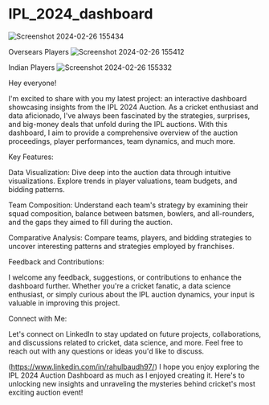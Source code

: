 # IPL_2024_dashboard
![Screenshot 2024-02-26 155434](https://github.com/Rahulbaudh/IPL_2024_dashboard/assets/133002900/01e83e16-412d-48b5-91de-7a9e833a5d5a)

Oversears Players
![Screenshot 2024-02-26 155412](https://github.com/Rahulbaudh/IPL_2024_dashboard/assets/133002900/02d92e20-46e2-4626-9c67-852015d48664)

Indian Players
![Screenshot 2024-02-26 155332](https://github.com/Rahulbaudh/IPL_2024_dashboard/assets/133002900/31d7175d-f3e7-4ed5-a234-2a66c2741473)

Hey everyone!

I'm excited to share with you my latest project: an interactive dashboard showcasing insights from the IPL 2024 Auction. As a cricket enthusiast and data aficionado, I've always been fascinated by the strategies, surprises, and big-money deals that unfold during the IPL auctions. With this dashboard, I aim to provide a comprehensive overview of the auction proceedings, player performances, team dynamics, and much more.

Key Features:

Data Visualization: Dive deep into the auction data through intuitive visualizations. Explore trends in player valuations, team budgets, and bidding patterns.

Team Composition: Understand each team's strategy by examining their squad composition, balance between batsmen, bowlers, and all-rounders, and the gaps they aimed to fill during the auction.

Comparative Analysis: Compare teams, players, and bidding strategies to uncover interesting patterns and strategies employed by franchises.

Feedback and Contributions:

I welcome any feedback, suggestions, or contributions to enhance the dashboard further. Whether you're a cricket fanatic, a data science enthusiast, or simply curious about the IPL auction dynamics, your input is valuable in improving this project.

Connect with Me:

Let's connect on LinkedIn to stay updated on future projects, collaborations, and discussions related to cricket, data science, and more. Feel free to reach out with any questions or ideas you'd like to discuss.

(https://www.linkedin.com/in/rahulbaudh97/)
I hope you enjoy exploring the IPL 2024 Auction Dashboard as much as I enjoyed creating it. Here's to unlocking new insights and unraveling the mysteries behind cricket's most exciting auction event!
